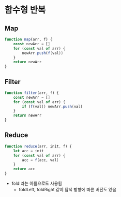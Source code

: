 # 함수형 반복

## Map

```js
function map(arr, f) {
    const newArr = []
    for (const val of arr) {
        newArr.push(f(val))
    }
    return newArr
}
```

## Filter

```js
function filter(arr, f) {
    const newArr = []
    for (const val of arr) {
        if (f(val)) newArr.push(val)
    }
    return newArr
}
```

## Reduce

```js
function reduce(arr, init, f) {
    let acc = init
    for (const val of arr) {
        acc = f(acc, val)
    }
    return acc
}
```

* fold 라는 이름으로도 사용됨
  + foldLeft, foldRight 같이 탐색 방향에 따른 버전도 있음
